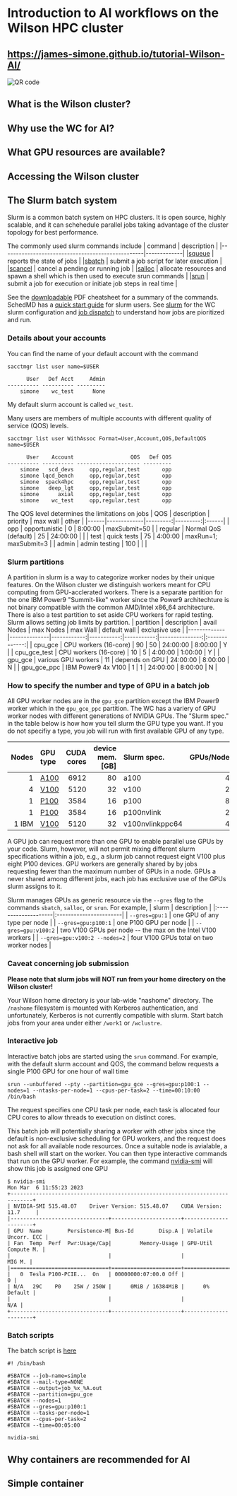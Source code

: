 # Introduction to AI workflows on the Wilson HPC cluster

## https://james-simone.github.io/tutorial-Wilson-AI/

![QR code](QR_Code_1678138121.png)

## What is the Wilson cluster?


## Why use the WC for AI?


## What GPU resources are available?


## Accessing the Wilson cluster


## The Slurm batch system

Slurm is a common batch system on HPC clusters. It is open source, highly scalable, and 
it can schehedule parallel jobs taking advantage of the cluster topology for best performance.

The commonly used slurm commands include
| command                                          | description |
|--------------------------------------------------|-------------|
|[squeue](https://slurm.schedmd.com/squeue.html)   | reports the state of jobs |
|[sbatch](https://slurm.schedmd.com/sbatch.html)   | submit a job script for later execution |
|[scancel](https://slurm.schedmd.com/scancel.html) | cancel a pending or running job |
|[salloc](https://slurm.schedmd.com/salloc.html)   | allocate resources and spawn a shell which is then used to execute srun commands |
|[srun](https://slurm.schedmd.com/srun.html)       | submit a job for execution or initiate job steps in real time |

See the [downloadable](https://slurm.schedmd.com/pdfs/summary.pdf) PDF cheatsheet for a summary of the commands. SchedMD has a
[quick start guide](https://slurm.schedmd.com/quickstart.html) for slurm users.
See [slurm](https://computing.fnal.gov/wilsoncluster/slurm-job-scheduler/) for the WC slurm configuration and
[job dispatch](https://computing.fnal.gov/wilsoncluster/job-dispatch-explained/) to understand how jobs are pioritized and run.

### Details about your accounts

You can find the name of your default account with the command
```
sacctmgr list user name=$USER
```
```
      User   Def Acct     Admin
---------- ---------- ---------
    simone    wc_test      None
```
My default slurm account is called `wc_test`.

Many users are members of multiple accounts with different quality of service (QOS) levels.
```
sacctmgr list user WithAssoc Format=User,Account,QOS,DefaultQOS name=$USER
```
```
      User    Account                  QOS   Def QOS
---------- ---------- -------------------- ---------
    simone   scd_devs     opp,regular,test       opp
    simone lqcd_bench     opp,regular,test       opp
    simone  spack4hpc     opp,regular,test       opp
    simone   deep_lgt     opp,regular,test       opp
    simone      axial     opp,regular,test       opp
    simone    wc_test     opp,regular,test       opp
```
The QOS level determines the limitations on jobs
| QOS  | description | priority | max wall | other |
|------|-------------|---------:|---------:|:------|
| opp  | opportunistic |  0     | 8:00:00  | maxSubmit=50 |
| regular | Normal QoS (default) | 25 | 24:00:00  |   |
| test    | quick tests  | 75 | 4:00:00 | maxRun=1; maxSubmit=3 |
| admin   | admin testing | 100 |  |  |

### Slurm partitions

A partition in slurm is a way to categorize worker nodes by their unique features. On the Wilson cluster we distinguish workers meant for CPU computing from GPU-acclerated workers. There is a separate partition for the one IBM Power9 "Summit-like" worker since the Power9 architechture is not
binary compatible with the common AMD/Intel x86_64 architecture. There is also a test partition to set aside CPU workers for rapid testing.
Slurm allows setting job limits by partition.
| partition   | description  | avail Nodes | max Nodes  |  max Wall  |  default wall  | exclusive use |
|-------------|--------------|------------:|-----------:|-----------:|---------------:|:-------------:|
| cpu_gce     | CPU workers (16-core) | 90 | 50 | 24:00:00  |  8:00:00  |  Y |
| cpu_gce_test | CPU workers (16-core) | 10 | 5 | 4:00:00  | 1:00:00 | Y |
| gpu_gce      | various GPU workers | 11 | depends on GPU | 24:00:00 | 8:00:00 | N |
| gpu_gce_ppc | IBM Power9 4x V100 | 1 | 1 | 24:00:00 | 8:00:00 | N |

### How to specify the number and type of GPU in a batch job

All GPU worker nodes are in the `gpu_gce` partition except the IBM Power9 worker which in the `gpu_gce_ppc` partition.
The WC has a variery of GPU worker nodes with different generations of NVIDIA GPUs. The "Slurm spec." in the table below is how
how you tell slurm the GPU type you want. If you do not specifiy a type, you job will run with first available GPU of
any type. 


| Nodes | GPU type | CUDA cores | device mem. [GB] | Slurm spec. | GPUs/Node | Cores/Node  |  Mem/Node [GB] |
|------:|:---------|-----------:|-----------------:|:------------|----------:|------------:|---------------:|
|  1    | [A100](https://www.nvidia.com/en-us/data-center/a100/) | 6912       |  80              | a100        |  4        |   64        |  512          |
|  4    | [V100](https://www.nvidia.com/en-us/data-center/v100/) | 5120       |  32              | v100        |  2        |   40        |   188          |
|  1    | [P100](https://www.nvidia.com/en-us/data-center/tesla-p100/) | 3584       |  16              | p100        |  8        |   16        |   768          |
|  1    | [P100](https://www.nvidia.com/en-us/data-center/tesla-p100/) | 3584       |  16              | p100nvlink  |  2        |   28        |  1000          |
|  1 IBM   | [V100](https://www.nvidia.com/en-us/data-center/v100/) | 5120       |  32             |v100nvlinkppc64 | 4     |   32(128t)  |  1000          |

A GPU job can request more than one GPU to enable parallel use GPUs by your code.
Slurm, however, will not permit mixing different slurm specifications within a job, e.g., a slurm job cannot request
eight V100 plus eight P100 devices. GPU workers are generally shared by by jobs requesting fewer than the maximum number of GPUs in a node.
GPUs a never shared among different jobs, each job has exclusive use of the GPUs slurm assigns to it.

Slurm manages GPUs as generic resource via the `--gres` flag to the commands `sbatch`, `salloc`, or `srun`. For example,
| slurm                |  description           |
|:--------------------|:-----------------------|
| `--gres=gpu:1`      | one GPU of any type per node   |
| `--gres=gpu:p100:1` | one P100 GPU per node          |
| `--gres=gpu:v100:2` | two V100 GPUs per node -- the max on the Intel V100 workers |
| `--gres=gpu:v100:2 --nodes=2` | four V100 GPUs total on two worker nodes |

### Caveat concerning job submission

**Please note that slurm jobs will NOT run from your home directory on the Wilson cluster!**

Your Wilson home directory is your lab-wide  "nashome" directory. The `/nashome` filesystem is mounted with Kerberos authentication, and
unfortunately, Kerberos is not currently compatible with slurm.
Start batch jobs from your area under either `/work1` or `/wclustre`.

### Interactive job

Interactive batch jobs are started using the `srun` command. For example, with the default slurm account and QOS, the command below
requests a single P100 GPU for one hour of wall time
```
srun --unbuffered --pty --partition=gpu_gce --gres=gpu:p100:1 --nodes=1 --ntasks-per-node=1 --cpus-per-task=2 --time=00:10:00 /bin/bash
```
The request specifies one CPU task per node, each task is allocated four CPU cores to allow threads to execution on distinct cores.

This batch job will potentially sharing a worker with other jobs since the default is non-exclusive scheduling for GPU workers, and
the request does not ask for all available node resources.
Once a suitable node is avialable, a bash shell will start on the worker. You can then type interactive commands that run on the
GPU worker. For example, the command [nvidia-smi](https://developer.nvidia.com/nvidia-system-management-interface)
will show this job is assigned one GPU
```
$ nvidia-smi
Mon Mar  6 11:55:23 2023
+-----------------------------------------------------------------------------+
| NVIDIA-SMI 515.48.07    Driver Version: 515.48.07    CUDA Version: 11.7     |
|-------------------------------+----------------------+----------------------+
| GPU  Name        Persistence-M| Bus-Id        Disp.A | Volatile Uncorr. ECC |
| Fan  Temp  Perf  Pwr:Usage/Cap|         Memory-Usage | GPU-Util  Compute M. |
|                               |                      |               MIG M. |
|===============================+======================+======================|
|   0  Tesla P100-PCIE...  On   | 00000000:07:00.0 Off |                    0 |
| N/A   29C    P0    25W / 250W |      0MiB / 16384MiB |      0%      Default |
|                               |                      |                  N/A |
+-------------------------------+----------------------+----------------------+
```


### Batch scripts

The batch script is [here](https://github.com/james-simone/tutorial-Wilson-AI/blob/main/simple_batch.sh)
```
#! /bin/bash

#SBATCH --job-name=simple
#SBATCH --mail-type=NONE
#SBATCH --output=job_%x_%A.out
#SBATCH --partition=gpu_gce
#SBATCH --nodes=1
#SBATCH --gres=gpu:p100:1
#SBATCH --tasks-per-node=1
#SBATCH --cpus-per-task=2
#SBATCH --time=00:05:00

nvidia-smi
```

## Why containers are recommended for AI


## Simple container
